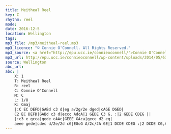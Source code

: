 ```yaml
---
title: Meitheal Reel
key: C
rhythm: reel
mode:
date: 2016-12-5
location: Wellington
tags: 
mp3_file: /mp3/meitheal-reel.mp3
mp3_licence: "© Connie O'Connell. All Rights Reserved."
mp3_source: <a href="http://epu.ucc.ie/connieoconnell/">Connie O'Connell</a>
mp3_url: http://epu.ucc.ie/connieoconnell/wp-content/uploads/2014/05/63-Meitheal-Reel.mp3
source: Wellington
abc_url:
abc: |
    X: 1
    T: Meitheal Reel
    R: reel
    C: Connie O'Connell
    M: C
    L: 1/8
    K: Cmaj
    |:C EC DEFD|GABd c3 d|eg a/2g/2e dged|cAGE DGED|
    C2 EC DEFD|GABd c3 d|eccc AdcA|1 GEDE C3 G, :|2 GEDE CDEG ||
    |:c3 e gcca|gede cAAc|GEEE GAca|gece d2 eg|
    aeee gede|cdec d/2e/2d cG|EGcG A/2c/2A GE|1 DCDE CDEG :|2 DCDE CG,A,C ||
---
```

